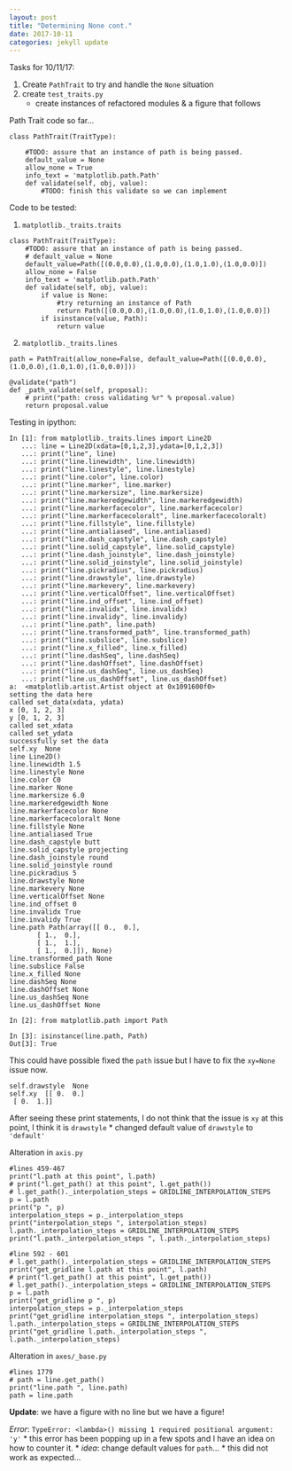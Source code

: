 ```yaml
---
layout: post
title: "Determining None cont."
date: 2017-10-11
categories: jekyll update
---
```


Tasks for 10/11/17:
1. Create `PathTrait` to try and handle the `None` situation
2. create `test_traits.py`
    * create instances of refactored modules & a figure that follows

Path Trait code so far...
~~~
class PathTrait(TraitType):

    #TODO: assure that an instance of path is being passed.
    default_value = None
    allow_none = True
    info_text = 'matplotlib.path.Path'
    def validate(self, obj, value):
        #TODO: finish this validate so we can implement
~~~

Code to be tested:
1. `matplotlib._traits.traits`
~~~
class PathTrait(TraitType):
    #TODO: assure that an instance of path is being passed.
    # default_value = None
    default_value=Path([(0.0,0.0),(1.0,0.0),(1.0,1.0),(1.0,0.0)])
    allow_none = False
    info_text = 'matplotlib.path.Path'
    def validate(self, obj, value):
        if value is None:
            #try returning an instance of Path
            return Path([(0.0,0.0),(1.0,0.0),(1.0,1.0),(1.0,0.0)])
        if isinstance(value, Path):
            return value
~~~
2. `matplotlib._traits.lines`
~~~
path = PathTrait(allow_none=False, default_value=Path([(0.0,0.0),(1.0,0.0),(1.0,1.0),(1.0,0.0)]))

@validate("path")
def _path_validate(self, proposal):
    # print("path: cross validating %r" % proposal.value)
    return proposal.value

~~~



Testing in ipython:
~~~
In [1]: from matplotlib._traits.lines import Line2D
   ...: line = Line2D(xdata=[0,1,2,3],ydata=[0,1,2,3])
   ...: print("line", line)
   ...: print("line.linewidth", line.linewidth)
   ...: print("line.linestyle", line.linestyle)
   ...: print("line.color", line.color)
   ...: print("line.marker", line.marker)
   ...: print("line.markersize", line.markersize)
   ...: print("line.markeredgewidth", line.markeredgewidth)
   ...: print("line.markerfacecolor", line.markerfacecolor)
   ...: print("line.markerfacecoloralt", line.markerfacecoloralt)
   ...: print("line.fillstyle", line.fillstyle)
   ...: print("line.antialiased", line.antialiased)
   ...: print("line.dash_capstyle", line.dash_capstyle)
   ...: print("line.solid_capstyle", line.solid_capstyle)
   ...: print("line.dash_joinstyle", line.dash_joinstyle)
   ...: print("line.solid_joinstyle", line.solid_joinstyle)
   ...: print("line.pickradius", line.pickradius)
   ...: print("line.drawstyle", line.drawstyle)
   ...: print("line.markevery", line.markevery)
   ...: print("line.verticalOffset", line.verticalOffset)
   ...: print("line.ind_offset", line.ind_offset)
   ...: print("line.invalidx", line.invalidx)
   ...: print("line.invalidy", line.invalidy)
   ...: print("line.path", line.path)
   ...: print("line.transformed_path", line.transformed_path)
   ...: print("line.subslice", line.subslice)
   ...: print("line.x_filled", line.x_filled)
   ...: print("line.dashSeq", line.dashSeq)
   ...: print("line.dashOffset", line.dashOffset)
   ...: print("line.us_dashSeq", line.us_dashSeq)
   ...: print("line.us_dashOffset", line.us_dashOffset)
a:  <matplotlib.artist.Artist object at 0x1091600f0>
setting the data here
called set_data(xdata, ydata)
x [0, 1, 2, 3]
y [0, 1, 2, 3]
called set_xdata
called set_ydata
successfully set the data
self.xy  None
line Line2D()
line.linewidth 1.5
line.linestyle None
line.color C0
line.marker None
line.markersize 6.0
line.markeredgewidth None
line.markerfacecolor None
line.markerfacecoloralt None
line.fillstyle None
line.antialiased True
line.dash_capstyle butt
line.solid_capstyle projecting
line.dash_joinstyle round
line.solid_joinstyle round
line.pickradius 5
line.drawstyle None
line.markevery None
line.verticalOffset None
line.ind_offset 0
line.invalidx True
line.invalidy True
line.path Path(array([[ 0.,  0.],
       [ 1.,  0.],
       [ 1.,  1.],
       [ 1.,  0.]]), None)
line.transformed_path None
line.subslice False
line.x_filled None
line.dashSeq None
line.dashOffset None
line.us_dashSeq None
line.us_dashOffset None

In [2]: from matplotlib.path import Path

In [3]: isinstance(line.path, Path)
Out[3]: True
~~~

This could have possible fixed the `path` issue but I have to fix the `xy=None` issue now.

~~~
self.drawstyle  None
self.xy  [[ 0.  0.]
 [ 0.  1.]]
~~~

After seeing these print statements, I do not think that the issue is `xy` at this point, I think it is `drawstyle`
    * changed default value of `drawstyle` to `'default'`

Alteration in `axis.py`
~~~
#lines 459-467
print("l.path at this point", l.path)
# print("l.get_path() at this point", l.get_path())
# l.get_path()._interpolation_steps = GRIDLINE_INTERPOLATION_STEPS
p = l.path
print("p ", p)
interpolation_steps = p._interpolation_steps
print("interpolation_steps ", interpolation_steps)
l.path._interpolation_steps = GRIDLINE_INTERPOLATION_STEPS
print("l.path._interpolation_steps ", l.path._interpolation_steps)

#line 592 - 601
# l.get_path()._interpolation_steps = GRIDLINE_INTERPOLATION_STEPS
print("get_gridline l.path at this point", l.path)
# print("l.get_path() at this point", l.get_path())
# l.get_path()._interpolation_steps = GRIDLINE_INTERPOLATION_STEPS
p = l.path
print("get_gridline p ", p)
interpolation_steps = p._interpolation_steps
print("get_gridline interpolation_steps ", interpolation_steps)
l.path._interpolation_steps = GRIDLINE_INTERPOLATION_STEPS
print("get_gridline l.path._interpolation_steps ", l.path._interpolation_steps)
~~~

Alteration in `axes/_base.py`
~~~
#lines 1779
# path = line.get_path()
print("line.path ", line.path)
path = line.path
~~~

**Update**: we have a figure with no line but we have a figure!

*Error*:
`TypeError: <lambda>() missing 1 required positional argument: 'y'`
    * this error has been popping up in a few spots and I have an idea on how to counter it.
    * *idea*: change default values for `path`...
        * this did not work as expected...

